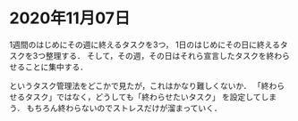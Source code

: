 # 2020年11月07日 



1週間のはじめにその週に終えるタスクを3つ，
1日のはじめにその日に終えるタスクを3つ整理する．
そして，その週，その日はそれら宣言したタスクを終わらせることに集中する．


というタスク管理法をどこかで見たが，これはかなり難しくないか．
「終わらせるタスク」ではなく，どうしても「終わらせたいタスク」
を設定してしまう．
もちろん終わらないのでストレスだけが溜まっていく．